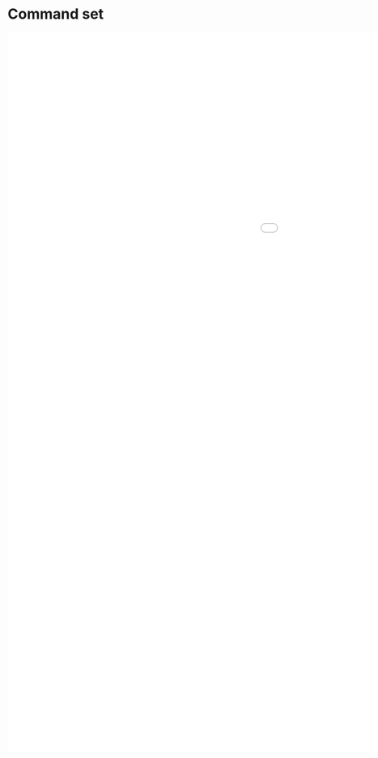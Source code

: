 Command set
===

<iframe src="./VisImpexpWdbeIexWdbeCsx.html" width="1600" height="1420" frameborder="0" scrolling="no"></iframe>
